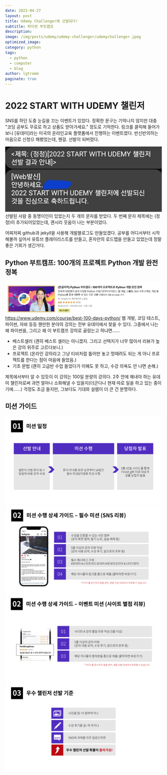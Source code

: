 ```yaml
---
date: 2022-04-27
layout: post
title: Udemy Challenger에 선발되다!
subtitle: 파이썬 부트캠프
description: 
image: /img/posts/udemy/udemy-challenger/udemychallenger.jpeg
optimized_image:
category: python
tags:
  - python
  - computer
  - blog
author: lgtromm
paginate: true
---
```


# 2022 START WITH UDEMY 챌린저

SNS를 하던 도중 눈길을 끄는 이벤트가 있었다. 정확한 문구는 기억나지 않지만 대충 "코딩 공부도 무료로 하고 상품도 받아가세요." 정도로 기억한다. 링크를 클릭해 들어가보니 [유데미]라는 미국의 온라인교육 플랫폼에서 진행하는 이벤트였다. 반신반의하는 마음으로 신청으 해봤었는데, 웬걸. 선발이 되버렸다.

![text](/img/posts/udemy-challenger/text.png)
선발된 사람 중 동명이인이 있었는지 두 개의 문자를 받았다. 두 번째 문자 제목에는 (정정)이 추가되어있었는데, 괜시리 웃음이 나는 부분이었다.

어찌저찌 github과 jekyll을 사용해 개발블로그도 만들었겠다. 공부를 어디서부터 시작해볼까 싶어서 유튜브 플레이리스트를 만들고, 혼자만의 로드맵을 만들고 있었는데 정말 좋은 기회가 생긴거다.


## Python 부트캠프: 100개의 프로젝트 Python 개발 완전 정복
![python](/img/posts/udemy-challenger/python.png)
https://www.udemy.com/course/best-100-days-python/
웹 개발, 코딩 테스트, 파이썬, 자바 등등 웬만한 분야의 강의는 전부 유데미에서 찾을 수 있다. 그중에서 나는 왜 파이썬을, 그리고 왜 이 부트캠프 강의로 골랐는고 하냐면......
- 베스트셀러 (괜히 베스트 셀러는 아니겠지. 그리고 선택지가 너무 많아서 리뷰가 높은 강의 위주로 고르다보니.)
- 프로젝트 (온라인 강의라고 그냥 티비처럼 틀어만 놓고 멍때려도 되는 게 아니 프로젝트를 한다는 점이 마음에 들었음.)
- 기초 문법 (괜히 고급반 수업 들었다가 이해도 못 하고, 수강 의욕도 안 나면 손해.)


제목에서부터 알 수 있듯이 이 강의는 100일 분량의 강의다. 2주 안에 해내야 하는 유데미 챌린저로써 과연 얼마나 소화해낼 수 있을지(더군다나 현재 따로 일을 하고 있는 중이기에......) 걱정도 조금 들지만, 그보다도 기대와 설렘이 더 큰 건 분명하다. 


## 미션 가이드

![mission1](/img/posts/udemy-challenger/mission1.png)
![mission2](/img/posts/udemy-challenger/mission2.png)
![mission3](/img/posts/udemy-challenger/mission3.png)
![mission4](/img/posts/udemy-challenger/mission4.png)
